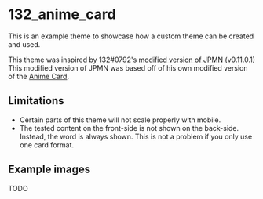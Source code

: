 # 132_anime_card
This is an example theme to showcase how a custom theme can be created and used.

This theme was inspired by 132#0792's
[modified version of JPMN](https://cdn.discordapp.com/attachments/1041466793094557879/1051496961531981834/Selected_Notes.apkg)
(v0.11.0.1)
This modified version of JPMN was based off of his own modified version of the
[Anime Card](https://animecards.site/).

## Limitations
- Certain parts of this theme will not scale properly with mobile.
- The tested content on the front-side is not shown on the back-side.
    Instead, the word is always shown.
    This is not a problem if you only use one card format.


## Example images
TODO

